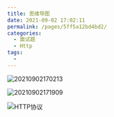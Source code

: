 ```yaml
---
title: 思维导图
date: 2021-09-02 17:02:11
permalink: /pages/5ff5a12bd4bd2/
categories:
  - 面试题
  - Http
tags:
  -
---
```


![20210902170213](https://cdn.jsdelivr.net/gh/wu529778790/image/blog/20210902170213.png)

![20210902171909](https://cdn.jsdelivr.net/gh/wu529778790/image/blog/20210902171909.png)

<!-- more -->

![HTTP协议](https://cdn.jsdelivr.net/gh/wu529778790/image/blog/HTTP协议.png)
